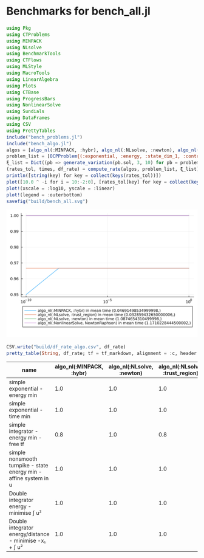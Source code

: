 # Benchmarks for bench_all.jl

```julia
using Pkg
using CTProblems
using MINPACK
using NLsolve
using BenchmarkTools
using CTFlows
using MLStyle
using MacroTools
using LinearAlgebra
using Plots
using CTBase
using ProgressBars
using NonlinearSolve
using Sundials
using DataFrames
using CSV
using PrettyTables
include("bench_problems.jl")
include("bench_algo.jl")
algos = [algo_nl(:MINPACK, :hybr), algo_nl(:NLsolve, :newton), algo_nl(:NLsolve, :trust_region), algo_nl(:NonlinearSolve, NewtonRaphson())]
problem_list = [OCPProblem{(:exponential, :energy, :state_dim_1, :control_dim_1, :lagrange)}(); OCPProblem{(:exponential, :time, :state_dim_1, :control_dim_1, :lagrange)}(); OCPProblem{(:integrator, :energy, :free_final_time, :state_dim_1, :control_dim_1, :lagrange)}(); OCPProblem{(:turnpike, :integrator, :state_energy, :state_dim_1, :control_dim_1, :lagrange, :control_constraint, :singular_arc)}(); OCPProblem{(:integrator, :energy, :state_dim_2, :control_dim_1, :lagrange, :noconstraints)}(); OCPProblem{(:integrator, :energy, :distance, :state_dim_2, :control_dim_1, :bolza)}()]
ξ_list = Dict((pb => generate_variation(pb.sol, 3, 10) for pb = problem_list))
(rates_tol, times, df_rate) = compute_rate(algos, problem_list, ξ_list)
println([string(key) for key = collect(keys(rates_tol))])
plot([10.0 ^ -i for i = 10:-2:0], [rates_tol[key] for key = collect(keys(rates_tol))], label = reshape([shorten_label(string(key)) * " in mean time " * string(times[key]) for key = collect(keys(rates_tol))], 1, size(algos, 1)))
plot!(xscale = :log10, yscale = :linear)
plot!(legend = :outerbottom)
savefig("build/bench_all.svg")
```
 ![fig](bench_all.svg) 
 ```julia 
CSV.write("build/df_rate_algo.csv", df_rate)
pretty_table(String, df_rate; tf = tf_markdown, alignment = :c, header = ["name"; [shorten_label(string(algo)) for algo = algos]])
```

|                               name                                | algo_nl(:MINPACK, :hybr) | algo_nl(:NLsolve, :newton) | algo_nl(:NLsolve, :trust_region) | algo_nl(:NonlinearSolve, NewtonRaphson) |
|-------------------------------------------------------------------|--------------------------|----------------------------|----------------------------------|-----------------------------------------|
|                  simple exponential - energy min                  |           1.0            |            1.0             |               1.0                |                   1.0                   |
|                   simple exponential - time min                   |           1.0            |            1.0             |               1.0                |                   1.0                   |
|             simple integrator - energy min - free tf              |           0.8            |            1.0             |               0.8                |                   1.0                   |
| simple nonsmooth turnpike - state energy min - affine system in u |           1.0            |            1.0             |               1.0                |                   1.0                   |
|             Double integrator energy - minimise ∫ u²              |           1.0            |            1.0             |               1.0                |                   1.0                   |
|      Double integrator energy/distance - minimise -x₁ + ∫ u²      |           1.0            |            1.0             |               1.0                |                   1.0                   |


